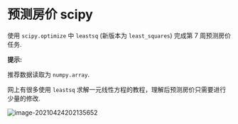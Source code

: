 # 预测房价 scipy

使用 `scipy.optimize` 中 `leastsq` (新版本为 `least_squares`) 完成第 7 周预测房价任务.

**提示:**

推荐数据读取为 `numpy.array`.

网上有很多使用 `leastsq` 求解一元线性方程的教程，理解后预测房价只需要进行少量的修改.

![image-20210424202135652](C:\Users\gx\AppData\Roaming\Typora\typora-user-images\image-20210424202135652.png)

